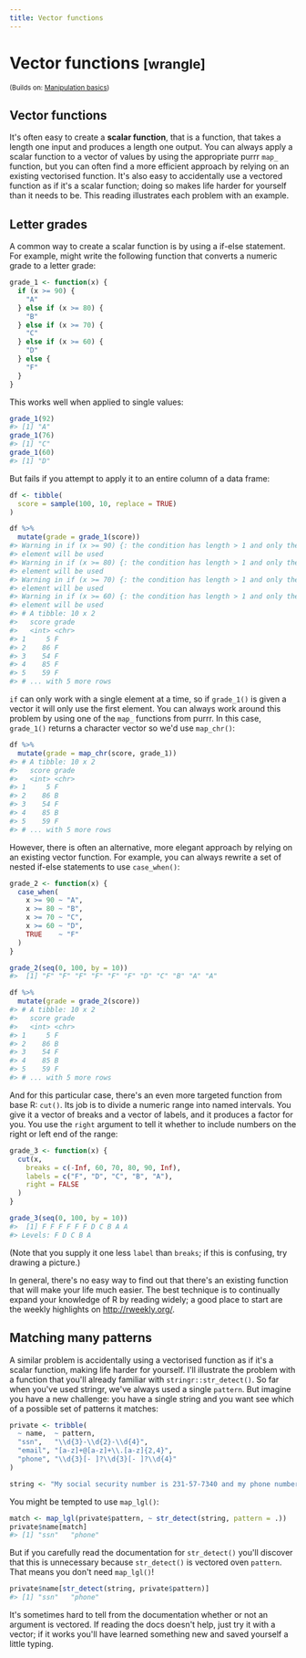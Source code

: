 ```yaml
---
title: Vector functions
---
```


<!-- Generated automatically from vector-functions.yml. Do not edit by hand -->

# Vector functions <small class='wrangle'>[wrangle]</small>
<small>(Builds on: [Manipulation basics](manip-basics.md))</small>


Vector functions
----------------

It's often easy to create a **scalar function**, that is a function, that takes a length one input and produces a length one output. You can always apply a scalar function to a vector of values by using the appropriate purrr `map_` function, but you can often find a more efficient approach by relying on an existing vectorised function. It's also easy to accidentally use a vectored function as if it's a scalar function; doing so makes life harder for yourself than it needs to be. This reading illustrates each problem with an example.

Letter grades
-------------

A common way to create a scalar function is by using a if-else statement. For example, might write the following function that converts a numeric grade to a letter grade:

``` r
grade_1 <- function(x) {
  if (x >= 90) {
    "A"
  } else if (x >= 80) {
    "B"
  } else if (x >= 70) {
    "C"
  } else if (x >= 60) {
    "D"
  } else {
    "F"
  }
}
```

This works well when applied to single values:

``` r
grade_1(92)
#> [1] "A"
grade_1(76)
#> [1] "C"
grade_1(60)
#> [1] "D"
```

But fails if you attempt to apply it to an entire column of a data frame:

``` r
df <- tibble(
  score = sample(100, 10, replace = TRUE)
)

df %>%
  mutate(grade = grade_1(score))
#> Warning in if (x >= 90) {: the condition has length > 1 and only the first
#> element will be used
#> Warning in if (x >= 80) {: the condition has length > 1 and only the first
#> element will be used
#> Warning in if (x >= 70) {: the condition has length > 1 and only the first
#> element will be used
#> Warning in if (x >= 60) {: the condition has length > 1 and only the first
#> element will be used
#> # A tibble: 10 x 2
#>   score grade
#>   <int> <chr>
#> 1     5 F    
#> 2    86 F    
#> 3    54 F    
#> 4    85 F    
#> 5    59 F    
#> # ... with 5 more rows
```

`if` can only work with a single element at a time, so if `grade_1()` is given a vector it will only use the first element. You can always work around this problem by using one of the `map_` functions from purrr. In this case, `grade_1()` returns a character vector so we'd use `map_chr()`:

``` r
df %>%
  mutate(grade = map_chr(score, grade_1))
#> # A tibble: 10 x 2
#>   score grade
#>   <int> <chr>
#> 1     5 F    
#> 2    86 B    
#> 3    54 F    
#> 4    85 B    
#> 5    59 F    
#> # ... with 5 more rows
```

However, there is often an alternative, more elegant approach by relying on an existing vector function. For example, you can always rewrite a set of nested if-else statements to use `case_when()`:

``` r
grade_2 <- function(x) {
  case_when(
    x >= 90 ~ "A",
    x >= 80 ~ "B",
    x >= 70 ~ "C",
    x >= 60 ~ "D",
    TRUE    ~ "F"
  )
}

grade_2(seq(0, 100, by = 10))
#>  [1] "F" "F" "F" "F" "F" "F" "D" "C" "B" "A" "A"

df %>%
  mutate(grade = grade_2(score))
#> # A tibble: 10 x 2
#>   score grade
#>   <int> <chr>
#> 1     5 F    
#> 2    86 B    
#> 3    54 F    
#> 4    85 B    
#> 5    59 F    
#> # ... with 5 more rows
```

And for this particular case, there's an even more targeted function from base R: `cut()`. Its job is to divide a numeric range into named intervals. You give it a vector of breaks and a vector of labels, and it produces a factor for you. You use the `right` argument to tell it whether to include numbers on the right or left end of the range:

``` r
grade_3 <- function(x) {
  cut(x, 
    breaks = c(-Inf, 60, 70, 80, 90, Inf), 
    labels = c("F", "D", "C", "B", "A"),
    right = FALSE
  )
}

grade_3(seq(0, 100, by = 10))
#>  [1] F F F F F F D C B A A
#> Levels: F D C B A
```

(Note that you supply it one less `label` than `breaks`; if this is confusing, try drawing a picture.)

In general, there's no easy way to find out that there's an existing function that will make your life much easier. The best technique is to continually expand your knowledge of R by reading widely; a good place to start are the weekly highlights on <http://rweekly.org/>.

Matching many patterns
----------------------

A similar problem is accidentally using a vectorised function as if it's a scalar function, making life harder for yourself. I'll illustrate the problem with a function that you'll already familiar with `stringr::str_detect()`. So far when you've used stringr, we've always used a single `pattern`. But imagine you have a new challenge: you have a single string and you want see which of a possible set of patterns it matches:

``` r
private <- tribble(
  ~ name,  ~ pattern,
  "ssn",   "\\d{3}-\\d{2}-\\d{4}",
  "email", "[a-z]+@[a-z]+\\.[a-z]{2,4}",
  "phone", "\\d{3}[- ]?\\d{3}[- ]?\\d{4}"
)

string <- "My social security number is 231-57-7340 and my phone number is 712-458-2189"
```

You might be tempted to use `map_lgl()`:

``` r
match <- map_lgl(private$pattern, ~ str_detect(string, pattern = .))
private$name[match]
#> [1] "ssn"   "phone"
```

But if you carefully read the documentation for `str_detect()` you'll discover that this is unnecessary because `str_detect()` is vectored oven `pattern`. That means you don't need `map_lgl()`!

``` r
private$name[str_detect(string, private$pattern)]
#> [1] "ssn"   "phone"
```

It's sometimes hard to tell from the documentation whether or not an argument is vectored. If reading the docs doesn't help, just try it with a vector; if it works you'll have learned something new and saved yourself a little typing.

